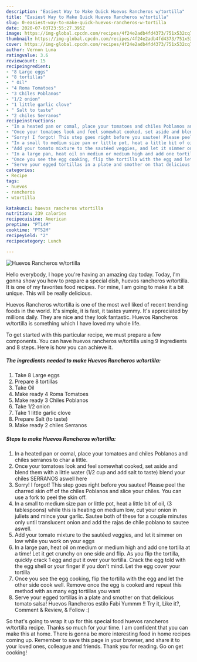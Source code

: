 ```yaml
---
description: "Easiest Way to Make Quick Huevos Rancheros w/tortilla"
title: "Easiest Way to Make Quick Huevos Rancheros w/tortilla"
slug: 0-easiest-way-to-make-quick-huevos-rancheros-w-tortilla
date: 2020-07-03T23:55:27.395Z
image: https://img-global.cpcdn.com/recipes/4f24e2adb4fd4373/751x532cq70/huevos-rancheros-wtortilla-recipe-main-photo.jpg
thumbnail: https://img-global.cpcdn.com/recipes/4f24e2adb4fd4373/751x532cq70/huevos-rancheros-wtortilla-recipe-main-photo.jpg
cover: https://img-global.cpcdn.com/recipes/4f24e2adb4fd4373/751x532cq70/huevos-rancheros-wtortilla-recipe-main-photo.jpg
author: Vernon Luna
ratingvalue: 3.6
reviewcount: 15
recipeingredient:
- "8 Large eggs"
- "8 tortillas"
- " Oil"
- "4 Roma Tomatoes"
- "3 Chiles Poblanos"
- "1/2 onion"
- "1 little garlic clove"
- " Salt to taste"
- "2 chiles Serranos"
recipeinstructions:
- "In a heated pan or comal, place your tomatoes and chiles Poblanos and chiles serranos to char a little."
- "Once your tomatoes look and feel somewhat cooked, set aside and blend them with a little water (1/2 cup and add salt to taste) blend your chiles SERRANOS aswell here"
- "Sorry! I forgot! This step goes right before you sautee! Please peel the charred skin off of the chiles Poblanos and slice your chiles. You can use a fork to peel the skin off."
- "In a small to medium size pan or little pot, heat a little bit of oil, (3 tablespoons) while this is heating on medium low, cut your onion in juliets and mince your garlic. Sautee both of these for a couple minutes only until translucent onion and add the rajas de chile poblano to sautee aswell."
- "Add your tomato mixture to the sautéed veggies, and let it simmer on low while you work on your eggs"
- "In a large pan, heat oil on medium or medium high and add one tortilla at a time! Let it get crunchy on one side and flip. As you flip the tortilla, quickly crack 1 egg and put it over your tortilla. Crack the egg told with the egg shell or your finger if you don&#39;t mind. Let the egg cover your tortilla"
- "Once you see the egg cooking, flip the tortilla with the egg and let the other side cook well. Remove once the egg is cooked and repeat this method with as many egg tortillas you want"
- "Serve your egged tortillas in a plate and smother on that delicious tomato salsa! Huevos Rancheros estilo Fabi Yummm !! Try it, Like it?, Comment &amp; Review, &amp; Follow :)"
categories:
- Recipe
tags:
- huevos
- rancheros
- wtortilla

katakunci: huevos rancheros wtortilla 
nutrition: 239 calories
recipecuisine: American
preptime: "PT14M"
cooktime: "PT52M"
recipeyield: "2"
recipecategory: Lunch

---
```



![Huevos Rancheros w/tortilla](https://img-global.cpcdn.com/recipes/4f24e2adb4fd4373/751x532cq70/huevos-rancheros-wtortilla-recipe-main-photo.jpg)

Hello everybody, I hope you're having an amazing day today. Today, I'm gonna show you how to prepare a special dish, huevos rancheros w/tortilla. It is one of my favorites food recipes. For mine, I am going to make it a bit unique. This will be really delicious.



Huevos Rancheros w/tortilla is one of the most well liked of recent trending foods in the world. It's simple, it is fast, it tastes yummy. It's appreciated by millions daily. They are nice and they look fantastic. Huevos Rancheros w/tortilla is something which I have loved my whole life.


To get started with this particular recipe, we must prepare a few components. You can have huevos rancheros w/tortilla using 9 ingredients and 8 steps. Here is how you can achieve it.

<!--inarticleads1-->

##### The ingredients needed to make Huevos Rancheros w/tortilla:

1. Take 8 Large eggs
1. Prepare 8 tortillas
1. Take  Oil
1. Make ready 4 Roma Tomatoes
1. Make ready 3 Chiles Poblanos
1. Take 1/2 onion
1. Take 1 little garlic clove
1. Prepare  Salt (to taste)
1. Make ready 2 chiles Serranos




<!--inarticleads2-->

##### Steps to make Huevos Rancheros w/tortilla:

1. In a heated pan or comal, place your tomatoes and chiles Poblanos and chiles serranos to char a little.
1. Once your tomatoes look and feel somewhat cooked, set aside and blend them with a little water (1/2 cup and add salt to taste) blend your chiles SERRANOS aswell here
1. Sorry! I forgot! This step goes right before you sautee! Please peel the charred skin off of the chiles Poblanos and slice your chiles. You can use a fork to peel the skin off.
1. In a small to medium size pan or little pot, heat a little bit of oil, (3 tablespoons) while this is heating on medium low, cut your onion in juliets and mince your garlic. Sautee both of these for a couple minutes only until translucent onion and add the rajas de chile poblano to sautee aswell.
1. Add your tomato mixture to the sautéed veggies, and let it simmer on low while you work on your eggs
1. In a large pan, heat oil on medium or medium high and add one tortilla at a time! Let it get crunchy on one side and flip. As you flip the tortilla, quickly crack 1 egg and put it over your tortilla. Crack the egg told with the egg shell or your finger if you don&#39;t mind. Let the egg cover your tortilla
1. Once you see the egg cooking, flip the tortilla with the egg and let the other side cook well. Remove once the egg is cooked and repeat this method with as many egg tortillas you want
1. Serve your egged tortillas in a plate and smother on that delicious tomato salsa! Huevos Rancheros estilo Fabi Yummm !! Try it, Like it?, Comment &amp; Review, &amp; Follow :)




So that's going to wrap it up for this special food huevos rancheros w/tortilla recipe. Thanks so much for your time. I am confident that you can make this at home. There is gonna be more interesting food in home recipes coming up. Remember to save this page in your browser, and share it to your loved ones, colleague and friends. Thank you for reading. Go on get cooking!
